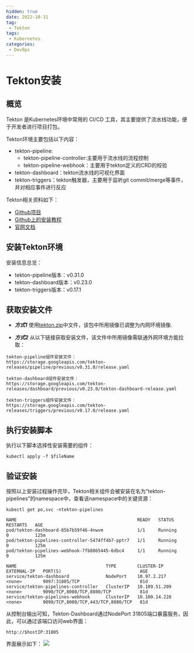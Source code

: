 ```yaml
---
hidden: true
date: 2022-10-31
tag:
 - Tekton
tags:
 - Kubernetes
categories:
 - DevOps
---
```


# Tekton安装

## 概览

Tekton 是Kubernetes环境中常用的 CI/CD 工具，其主要提供了流水线功能，便于开发者进行项目打包。

Tekton环境主要包括以下内容：

- tekton-pipeline:
    - tekton-pipeline-controller:主要用于流水线的流程控制
    - tekton-pipeline-webhook：主要用于tekton定义的CRD的校验
- tekton-dashboard：tekton流水线的可视化界面
- tekton-triggers：tekton触发器，主要用于监听git commit/merge等事件，并对相应事件进行反应
    

Tekton相关资料如下：
- [Github项目](https://github.com/tektoncd/pipeline)
- [Github上的安装教程](https://github.com/tektoncd/pipeline/blob/main/docs/install.md)
- [官网文档](https://tekton.dev/docs/)
    

## 安装Tekton环境

安装信息总览：
- tekton-pipeline版本：v0.31.0
- tekton-dashboard版本：v0.23.0
- tekton-triggers版本：v0.17.1

## 获取安装文件

- ***方式1***
使用[tekton.zip](/downloads/devops/tekton/tekton.zip)中文件，该包中所用镜像已调整为内网环境镜像.

- ***方式2***
从以下链接获取安装文件，该文件中所用镜像需联通外网环境方能拉取：

```
tekton-pipeline组件安装文件：
https://storage.googleapis.com/tekton-releases/pipeline/previous/v0.31.0/release.yaml

tekton-dashboard组件安装文件：
https://storage.googleapis.com/tekton-releases/dashboard/previous/v0.23.0/tekton-dashboard-release.yaml

tekton-triggers组件安装文件：
https://storage.googleapis.com/tekton-releases/triggers/previous/v0.17.0/release.yaml
```

## 执行安装脚本

执行以下脚本选择性安装需要的组件：
```
kubectl apply -f $fileName
```

## 验证安装

按照以上安装过程操作完毕，Tekton相关组件会被安装在名为”tekton-pipelines”的namespace中，查看该namespace中的关键资源：
```
kubectl get po,svc -ntekton-pipelines

NAME                                              READY   STATUS      RESTARTS   AGE
pod/tekton-dashboard-85b7b59f46-4nwvm             1/1     Running     0          125m
pod/tekton-pipelines-controller-5474ff4b7-pptr7   1/1     Running     0          125m
pod/tekton-pipelines-webhook-7fb8865445-6dbc4     1/1     Running     0          125m

NAME                                  TYPE        CLUSTER-IP      EXTERNAL-IP   PORT(S)                              AGE
service/tekton-dashboard              NodePort    10.97.2.217     <none>        9097:31805/TCP                       81d
service/tekton-pipelines-controller   ClusterIP   10.109.51.209   <none>        9090/TCP,8008/TCP,8080/TCP           81d
service/tekton-pipelines-webhook      ClusterIP   10.100.14.228   <none>        9090/TCP,8008/TCP,443/TCP,8080/TCP   81d
```

从控制台输出可知，Tekton-Dashboard通过NodePort 31805端口暴露服务，因此，可以通过该端口访问web界面：
```
http://$hostIP:31805
```

界面展示如下：
![](https://dolphindb1.atlassian.net/wiki/download/attachments/366608516/image-20220311-082507.png?api=v2)

